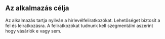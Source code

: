 ## Az alkalmazás célja
Az alkalmazás tartja nyilván a hirlevélfeliratkozókat.
Lehetőséget biztosít a fel és leiratkozásra.
A feliratkozókat tudnunk kell szegmentálni aszerint hogy vásárlók e vagy sem.

